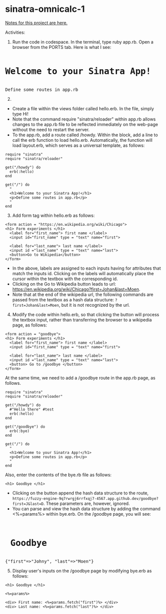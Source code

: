 # sinatra-omnicalc-1

[Notes for this project are here.](https://learn.firstdraft.com/lessons/100)

Activities:

1. Run the code in codespace. In the terminal, type ruby app.rb. Open a browser from the PORTS tab. Here is what I see:
<pre>
<h1>Welcome to your Sinatra App!</h1>
Define some routes in app.rb
</pre>

2. 
<ul>
  <li>
  Create a file within the views folder called hello.erb. In the file, simply type Hi!
  </li>

  <li>
  Note that the command require "sinatra/reloader" within app.rb allows changes to the app.rb file to be reflected immediately on the web-page without the need to restart the server. 
  </li>

  <li>
  To the app.rb, add a route called /howdy. Within the block, add a line to call the erb function to load hello.erb. Automatically, the function will load layout.erb, which serves as a universal template, as follows:
  </li>
</ul>

```
require "sinatra"
require "sinatra/reloader"

get("/howdy") do
  erb(:hello)
end

get("/") do
  "
  <h1>Welcome to your Sinatra App!</h1>
  <p>Define some routes in app.rb</p>
  "
end
```

3. Add form tag within hello.erb as follows:

```
<form action = "https://en.wikipedia.org/wiki/Chicago">
<h1> Form experiments </h1>
  <label for="first_name"> first name </label>
  <input id="first_name" type = "text" name="first">
  
  <label for="last_name"> last name </label>
  <input id ="last_name" type = "text" name="last">
  <button>Go to Wikipedia</button>
</form>

```

- In the above, labels are assigned to each inputs having for attributes that match the inputs id. Clicking on the labels will automatically place the cursor within the textbox with the corresponding id.
- Clicking on the Go to Wikipedia button leads to url: https://en.wikipedia.org/wiki/Chicago?first=Johan&last=Moen.
- Note that at the end of the wikipedia url, the following commands are passed from the textbox as a hash data structure: ```?first=Johan&last=Moen```, but it is not recognized by the url. 

4. Modify the code within hello.erb, so that clicking the button will process the textbox input, rather than transferring the browser to a wikipedia page, as follows:

```
<form action = "goodbye">
<h1> Form experiments </h1>
  <label for="first_name"> first name </label>
  <input id="first_name" type = "text" name="first">
  
  <label for="last_name"> last name </label>
  <input id ="last_name" type = "text" name="last">
  <button> Go to /goodbye </button>
</form>
```

At the same time, we need to add a /goodbye route in the app.rb page, as follows.

```
require "sinatra"
require "sinatra/reloader"

get("/howdy") do
  #"Hello there" #test
  erb(:hello)
end

get("/goodbye") do
  erb(:bye)
end

get("/") do
  "
  <h1>Welcome to your Sinatra App!</h1>
  <p>Define some routes in app.rb</p>
  "
end
```

Also, enter the contents of the bye.rb file as follows:
```
<h1> Goodbye </h1>
```
- Clicking on the button append the hash data structure to the route, ``` https://fuzzy-engine-9q7rwrgj6rrfxqj7-4567.app.github.dev/goodbye?first=J&last=D ```. These parameters are, however, ignored.
- You can parse and view the hash data structure by adding the command <%=params%> within bye.erb. On the /goodbye page, you will see:

<pre>
 <h1> Goodbye </h1>
{"first"=>"Johny", "last"=>"Moen"} 
</pre>

5. Display user's inputs on the /goodbye page by modifying bye.erb as follows:

```
<h1> Goodbye </h1>

<%=params%>

<div> First name: <%=params.fetch("first")%> </div>
<div> Last name: <%=params.fetch("last")%> </div>
```
